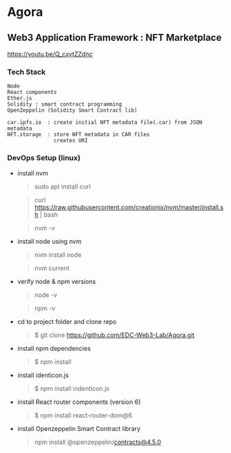 # Agora
## Web3 Application Framework : NFT Marketplace
https://youtu.be/Q_cxytZZdnc
### Tech Stack
    Node 
    React components
    Ether.js
    Solidity : smart contract programming
    OpenZeppelin (Solidity Smart Contract lib)

    car.ipfs.io  : create initial NFT metadata file(.car) from JSON metadata
    NFT.storage  : store NFT metadata in CAR files
                   creates URI
### DevOps Setup (linux)
- install nvm
    > sudo apt install curl 

    >curl https://raw.githubusercontent.com/creationix/nvm/master/install.sh | bash
    
    >nvm -v

- install node using nvm
    > nvm install node

    > nvm current
- verify node & npm versions
    > node -v

    > npm -v
- cd to project folder and clone repo
    > $ git clone https://github.com/EDC-Web3-Lab/Agora.git

- install npm dependencies 
    > $ npm install
- install identicon.js
    > $ npm install indenticon.js
- install React router components  (version 6)
    > $ npm install react-router-dom@6
- install Openzeppelin Smart Contract library
    > npm install @openzeppelin/contracts@4.5.0